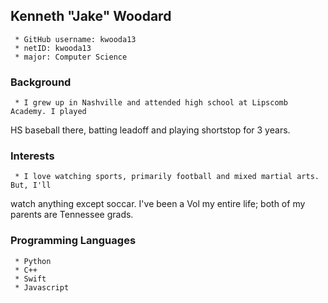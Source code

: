 ## Kenneth "Jake" Woodard
     * GitHub username: kwooda13
     * netID: kwooda13
     * major: Computer Science
### Background
     * I grew up in Nashville and attended high school at Lipscomb Academy. I played 
HS baseball there, batting leadoff and playing shortstop for 3 years.
### Interests
     * I love watching sports, primarily football and mixed martial arts. But, I'll 
watch anything except soccar. I've been a Vol my entire life; both of 
my parents are Tennessee grads. 
### Programming Languages
     * Python
     * C++
     * Swift
     * Javascript


